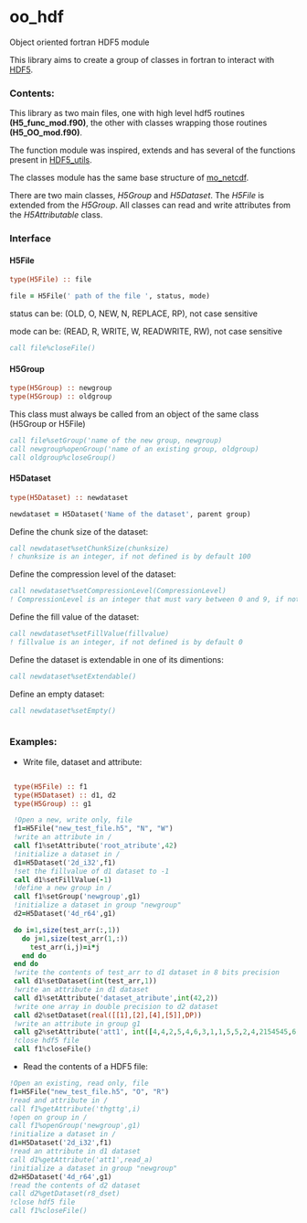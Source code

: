 # oo_hdf
Object oriented fortran HDF5 module

This library aims to create a group of classes in fortran to interact with [HDF5](https://support.hdfgroup.org/HDF5/).

### Contents:
This library as two main files, one with high level hdf5 routines **(H5_func_mod.f90)**, the other with classes wrapping those routines **(H5_OO_mod.f90)**.

The function module was inspired, extends and has several of the functions present in [HDF5_utils](https://github.com/tiasus/HDF5_utils).

The classes module has the same base structure of [mo_netcdf](https://github.com/rjgtorres/mo_netcdf).

There are two main classes, *H5Group* and *H5Dataset*. The *H5File* is extended from the *H5Group*. All classes can read and write attributes from the *H5Attributable* class.

### Interface
 #### H5File
  ```fortran 
  type(H5File) :: file
  
  file = H5File(' path of the file ', status, mode)
  ``` 
status can be: (OLD, O, NEW, N, REPLACE, RP), not case sensitive

mode can be: (READ, R, WRITE, W, READWRITE, RW), not case sensitive

  ```fortran 
  call file%closeFile()
  ``` 
 #### H5Group
  ```fortran 
  type(H5Group) :: newgroup
  type(H5Group) :: oldgroup
  ```
  This class must always be called from an object of the same class (H5Group or H5File)
  ```fortran 
  call file%setGroup('name of the new group, newgroup)
  call newgroup%openGroup('name of an existing group, oldgroup)
  call oldgroup%closeGroup()
  ```
 #### H5Dataset
  ```fortran 
  type(H5Dataset) :: newdataset
  
  newdataset = H5Dataset('Name of the dataset', parent group)
  ```
Define the chunk size of the dataset:
  ```fortran 
  call newdataset%setChunkSize(chunksize)
  ! chunksize is an integer, if not defined is by default 100
  ```

Define the compression level of the dataset:
  ```fortran 
  call newdataset%setCompressionLevel(CompressionLevel)
  ! CompressionLevel is an integer that must vary between 0 and 9, if not defined is by default 9
  ```
Define the fill value of the dataset:
  ```fortran 
  call newdataset%setFillValue(fillvalue)
  ! fillvalue is an integer, if not defined is by default 0
  ```

Define the dataset is extendable in one of its dimentions:
  ```fortran 
  call newdataset%setExtendable()
```
Define an empty dataset:
  ```fortran 
  call newdataset%setEmpty()
  ```








  ```fortran 
  
  ```

### Examples:
 - Write file, dataset and attribute:
 
 ```fortran

  type(H5File) :: f1
  type(H5Dataset) :: d1, d2
  type(H5Group) :: g1
 
  !Open a new, write only, file
  f1=H5File("new_test_file.h5", "N", "W")
  !write an attribute in /
  call f1%setAttribute('root_atribute',42)
  !initialize a dataset in /
  d1=H5Dataset('2d_i32',f1)
  !set the fillvalue of d1 dataset to -1
  call d1%setFillValue(-1)
  !define a new group in /
  call f1%setGroup('newgroup',g1)
  !initialize a dataset in group "newgroup"
  d2=H5Dataset('4d_r64',g1)

  do i=1,size(test_arr(:,1))
    do j=1,size(test_arr(1,:))
      test_arr(i,j)=i*j
    end do
  end do
  !write the contents of test_arr to d1 dataset in 8 bits precision
  call d1%setDataset(int(test_arr,1))
  !write an attribute in d1 dataset
  call d1%setAttribute('dataset_atribute',int(42,2))
  !write one array in double precision to d2 dataset
  call d2%setDataset(real([[1],[2],[4],[5]],DP))
  !write an attribute in group g1
  call g2%setAttribute('att1', int([4,4,2,5,4,6,3,1,1,5,5,2,4,2154545,6,2,4,7,6],4))
  !close hdf5 file
  call f1%closeFile()
 ```
 
  - Read the contents of a HDF5 file:
  
  ```fortran
  !Open an existing, read only, file
  f1=H5File("new_test_file.h5", "O", "R")
  !read and attribute in /
  call f1%getAttribute('thgttg',i)
  !open on group in /
  call f1%openGroup('newgroup',g1)
  !initialize a dataset in /
  d1=H5Dataset('2d_i32',f1)
  !read an attribute in d1 dataset
  call d1%getAttribute('att1',read_a)
  !initialize a dataset in group "newgroup"
  d2=H5Dataset('4d_r64',g1)
  !read the contents of d2 dataset
  call d2%getDataset(r8_dset)
  !close hdf5 file
  call f1%closeFile()
  
  ```
